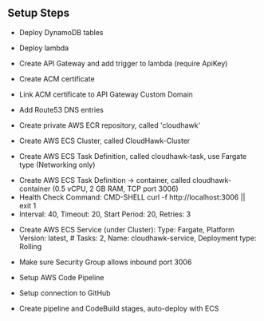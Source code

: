 ## Setup Steps

* Deploy DynamoDB tables
* Deploy lambda
* Create API Gateway and add trigger to lambda (require ApiKey)
* Create ACM certificate 
* Link ACM certificate to API Gateway Custom Domain
* Add Route53 DNS entries 

* Create private AWS ECR repository,  called 'cloudhawk'
* Create AWS ECS Cluster, called CloudHawk-Cluster
* Create AWS ECS Task Definition,  called cloudhawk-task, use Fargate type (Networking only)
- Create AWS ECS Task Definition -> container, called cloudhawk-container (0.5 vCPU, 2 GB RAM, TCP port 3006)
- Health Check Command: CMD-SHELL curl -f http://localhost:3006 || exit 1
- Interval: 40, Timeout: 20, Start Period: 20, Retries: 3

* Create AWS ECS Service (under Cluster):  Type: Fargate, Platform Version: latest, # Tasks: 2, Name: cloudhawk-service, Deployment type: Rolling
* Make sure Security Group allows inbound port 3006

* Setup AWS Code Pipeline
* Setup connection to GitHub
* Create pipeline and CodeBuild stages, auto-deploy with ECS

